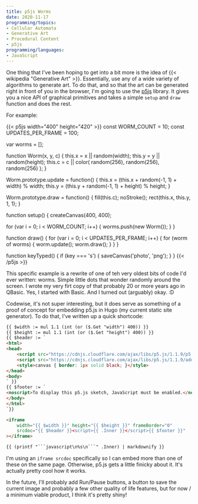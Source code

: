 ```yaml
---
title: p5js Worms
date: 2020-11-17
programming/topics:
- Cellular Automata
- Generative Art
- Procedural Content
- p5js
programming/languages:
- JavaScript
---
```

One thing that I've been hoping to get into a bit more is the idea of {{< wikipedia "Generative Art" >}}. Essentially, use any of a wide variety of algorithms to generate art. To do that, and so that the art can be generated right in front of you in the browser, I'm going to use the [p5js](https://p5js.org/) library. It gives you a nice API of graphical primitives and takes a simple `setup` and `draw` function and does the rest. 

<!--more-->
For example:

{{< p5js width="400" height="420" >}}
const WORM_COUNT = 10;
const UPDATES_PER_FRAME = 100;

var worms = [];

function Worm(x, y, c) {
  this.x = x || random(width);
  this.y = y || random(height);
  this.c = c || color(
    random(256),
    random(256),
    random(256)
  );
}

Worm.prototype.update = function() {
  this.x = (this.x + random(-1, 1) + width) % width;
  this.y = (this.y + random(-1, 1) + height) % height;
}

Worm.prototype.draw = function() {
  fill(this.c);
  noStroke();
  rect(this.x, this.y, 1, 1);
}

function setup() {
  createCanvas(400, 400);

  for (var i = 0; i < WORM_COUNT; i++) {
    worms.push(new Worm());
  }
}

function draw() {
  for (var i = 0; i < UPDATES_PER_FRAME; i++) {
    for (worm of worms) {
      worm.update();
      worm.draw();
    }
  }
}

function keyTyped() {
  if (key === 's') {
    saveCanvas('photo', 'png');
  }
}
{{< /p5js >}}

This specific example is a rewrite of one of teh very oldest bits of code I'd ever written: worms. Simple little dots that wonder randomly around the screen. I wrote my very firt copy of that probably 20 or more years ago in QBasic. Yes, I started with Basic. And I turned out (arguably) okay. :D 

Codewise, it's not super interesting, but it does serve as something of a proof of concept for embedding p5.js in Hugo (my current static site generator). To do that, I've written up a quick shortcode:

```html
{{ $width := mul 1.1 (int (or ($.Get "width") 400)) }}
{{ $height := mul 1.1 (int (or ($.Get "height") 400)) }}
{{ $header := `
<html>
<head>
    <script src="https://cdnjs.cloudflare.com/ajax/libs/p5.js/1.1.9/p5.min.js" integrity="sha512-WIklPM6qPCIp6d3fSSr90j+1unQHUOoWDS4sdTiR8gxUTnyZ8S2Mr8e10sKKJ/bhJgpAa/qG068RDkg6fIlNFA==" crossorigin="anonymous"></script>
    <script src="https://cdnjs.cloudflare.com/ajax/libs/p5.js/1.1.9/addons/p5.sound.min.js" integrity="sha512-wM+t5MzLiNHl2fwT5rWSXr2JMeymTtixiw2lWyVk1JK/jDM4RBSFoH4J8LjucwlDdY6Mu84Kj0gPXp7rLGaDyA==" crossorigin="anonymous"></script>    
    <style>canvas { border: 1px solid black; }</style>
</head>
<body>
` }}
{{ $footer := `
<noscript>To display this p5.js sketch, JavaScript must be enabled.</noscript>
</body>
</html>
`}}

<iframe 
    width="{{ $width }}" height="{{ $height }}" frameBorder="0"
    srcdoc="{{ $header }}<script>{{ .Inner }}</script>{{ $footer }}"
></iframe>

{{ (printf "```javascript\n%s\n```" .Inner) | markdownify }}
```

I'm using an `iframe srcdoc` specifically so I can embed more than one of these on the same page. Otherwise, p5.js gets a little finicky about it. It's actually pretty cool how it works.

In the future, I'll probably add Run/Pause buttons, a button to save the current image and probably a few other quality of life features, but for now / a minimum viable product, I think it's pretty shiny!